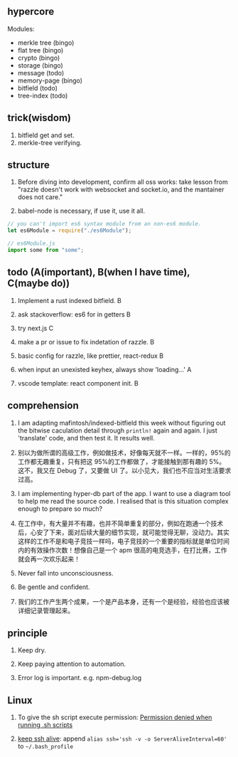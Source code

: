 ## hypercore

Modules:

- merkle tree (bingo)
- flat tree (bingo)
- crypto (bingo)
- storage (bingo)
- message (todo)
- memory-page (bingo)
- bitfield (todo)
- tree-index (todo)

## trick(wisdom)

1. bitfield get and set.
2. merkle-tree verifying.

## structure

1. Before diving into development, confirm all oss works: take lesson from "razzle doesn't work with websocket and socket.io, and the mantainer does not care."

2. babel-node is necessary, if use it, use it all.

```js
// you can't import es6 syntax module from an non-es6 module.
let es6Module = require("./es6Module");
```

```js
// es6Module.js
import some from "some";
```

## todo (A(important), B(when I have time), C(maybe do))

1. Implement a rust indexed bitfield. B

2. ask stackoverflow: es6 for in getters B

3. try next.js C

4. make a pr or issue to fix indetation of razzle. B

5. basic config for razzle, like prettier, react-redux B

6. when input an unexisted keyhex, always show 'loading...' A

7. vscode template: react component init. B

## comprehension

1. I am adapting mafintosh/indexed-bitfield this week without figuring out the bitwise caculation detail through `println!` again and again. I just 'translate' code, and then test it. It results well.

2. 别以为做所谓的高级工作，例如做技术，好像每天就不一样。一样的，95%的工作都无趣重复，只有把这 95%的工作都做了，才能接触到那有趣的 5%。这不，我又在 Debug 了，又要做 UI 了。以小见大，我们也不应当对生活要求过高。

3. I am implementing hyper-db part of the app. I want to use a diagram tool to help me read the source code. I realised that is this situation complex enough to prepare so much?

4. 在工作中，有大量并不有趣，也并不简单重复的部分，例如在跑通一个技术后，心安了下来，面对后续大量的细节实现，就可能觉得无聊，没动力。其实这样的工作不是和电子竞技一样吗，电子竞技的一个重要的指标就是单位时间内的有效操作次数！想像自己是一个 apm 很高的电竞选手，在打比赛，工作就会再一次欢乐起来！

5. Never fall into unconsciousness.

6. Be gentle and confident.

7. 我们的工作产生两个成果，一个是产品本身，还有一个是经验，经验也应该被详细记录管理起来。

## principle

1. Keep dry.

2. Keep paying attention to automation.

3. Error log is important. e.g. npm-debug.log

## Linux

1. To give the sh script execute permission: [Permission denied when running .sh scripts](https://askubuntu.com/questions/409025/permission-denied-when-running-sh-scripts)

2. [keep ssh alive](https://stackoverflow.com/questions/25084288/keep-ssh-session-alive): append `alias ssh='ssh -v -o ServerAliveInterval=60'` to `~/.bash_profile`
